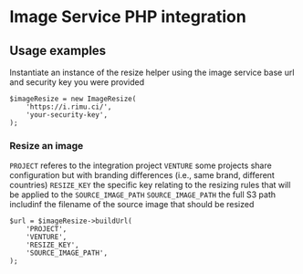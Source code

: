 # Image Service PHP integration

## Usage examples

Instantiate an instance of the resize helper using the image service base url and security key you were provided
```
$imageResize = new ImageResize(
    'https://i.rimu.ci/',
    'your-security-key',
);
```

### Resize an image
`PROJECT` referes to the integration project
`VENTURE` some projects share configuration but with branding differences (i.e., same brand, different countries)
`RESIZE_KEY` the specific key relating to the resizing rules that will be applied to the `SOURCE_IMAGE_PATH`
`SOURCE_IMAGE_PATH` the full S3 path includinf the filename of the source image that should be resized

```
$url = $imageResize->buildUrl(
    'PROJECT',
    'VENTURE',
    'RESIZE_KEY',
    'SOURCE_IMAGE_PATH',
);
```